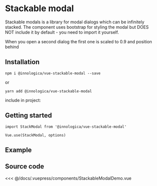 # Stackable modal

Stackable modals is a library for modal dialogs which can be infinitely stacked. 
The component uses bootstrap for styling the modal but DOES NOT include it by default - 
you need to import it yourself.

When you open a second dialog the first one is scaled to 0.9 and position behind

## Installation

```shell
npm i @innologica/vue-stackable-modal --save
```

or 

```shell
yarn add @innologica/vue-stackable-modal
```

include in project:

## Getting started

```JS
import StackModal from '@innologica/vue-stackable-modal'

Vue.use(StackModal, options)
```

## Example

<StackableModalDemo/>

## Source code
<<< @/docs/.vuepress/components/StackableModalDemo.vue